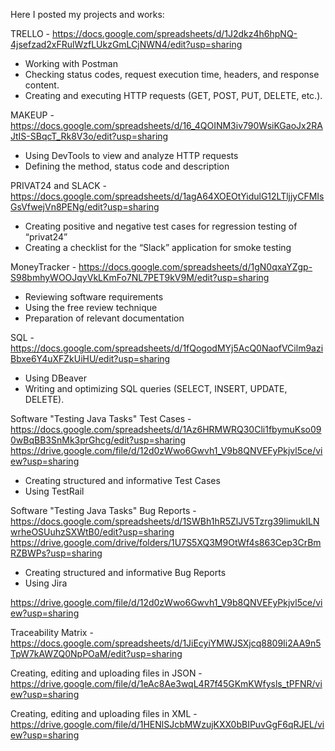 Here I posted my projects and works:
         
TRELLO - https://docs.google.com/spreadsheets/d/1J2dkz4h6hpNQ-4jsefzad2xFRulWzfLUkzGmLCjNWN4/edit?usp=sharing
  - Working with Postman
  - Checking status codes, request execution time, headers, and response content.
  - Creating and executing HTTP requests (GET, POST, PUT, DELETE, etc.).

MAKEUP - https://docs.google.com/spreadsheets/d/16_4QOINM3iv790WsiKGaoJx2RAJtIS-SBqcT_Rk8V3o/edit?usp=sharing
  - Using DevTools to view and analyze HTTP requests
  - Defining the method, status code and description

PRIVAT24 and SLACK - https://docs.google.com/spreadsheets/d/1agA64XOEOtYidulG12LTljjyCFMIsGsVfwejVn8PENg/edit?usp=sharing
  - Creating positive and negative test cases for regression testing of “privat24”
  - Creating a checklist for the “Slack” application for smoke testing

MoneyTracker - https://docs.google.com/spreadsheets/d/1gN0qxaYZgp-S98bmhyWOOJqyVkLKmFo7NL7PET9kV9M/edit?usp=sharing 
  - Reviewing software requirements
  - Using the free review technique
  - Preparation of relevant documentation

SQL - https://docs.google.com/spreadsheets/d/1fQogodMYj5AcQ0NaofVCilm9aziBbxe6Y4uXFZkUiHU/edit?usp=sharing
  - Using DBeaver
  - Writing and optimizing SQL queries (SELECT, INSERT, UPDATE, DELETE).

Software "Testing Java Tasks" Test Cases - https://docs.google.com/spreadsheets/d/1Az6HRMWRQ30Cli1fbymuKso090wBqBB3SnMk3prGhcg/edit?usp=sharing
https://drive.google.com/file/d/12d0zWwo6Gwvh1_V9b8QNVEFyPkjvl5ce/view?usp=sharing
  - Creating structured and informative Test Cases
  - Using TestRail

Software "Testing Java Tasks" Bug Reports - 
https://docs.google.com/spreadsheets/d/1SWBh1hR5ZlJV5Tzrg39limukILNwrheOSUuhzSXWtB0/edit?usp=sharing
https://drive.google.com/drive/folders/1U7S5XQ3M9OtWf4s863Cep3CrBmRZBWPs?usp=sharing
  - Creating structured and informative Bug Reports
  - Using Jira

https://drive.google.com/file/d/12d0zWwo6Gwvh1_V9b8QNVEFyPkjvl5ce/view?usp=sharing
         
Traceability Matrix - https://docs.google.com/spreadsheets/d/1JiEcyiYMWJSXjcq8809Ii2AA9n5TpW7kAWZQ0NpPOaM/edit?usp=sharing

Creating, editing and uploading files in JSON - https://drive.google.com/file/d/1eAc8Ae3wqL4R7f45GKmKWfysls_tPFNR/view?usp=sharing

Creating, editing and uploading files in XML - https://drive.google.com/file/d/1HENlSJcbMWzujKXX0bBIPuvGgF6qRJEL/view?usp=sharing
